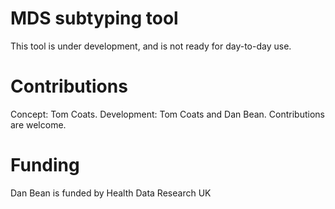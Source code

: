 # MDS subtyping tool
This tool is under development, and is not ready for day-to-day use. 

# Contributions
Concept: Tom Coats. Development: Tom Coats and Dan Bean.
Contributions are welcome.

# Funding
Dan Bean is funded by Health Data Research UK
